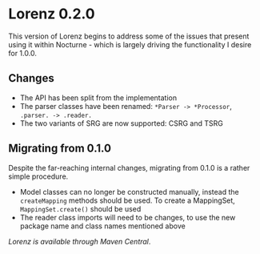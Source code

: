 Lorenz 0.2.0
============

This version of Lorenz begins to address some of the issues that present using it within
Nocturne - which is largely driving the functionality I desire for 1.0.0.

## Changes

- The API has been split from the implementation
- The parser classes have been renamed: `*Parser -> *Processor`, `.parser. -> .reader.`
- The two variants of SRG are now supported: CSRG and TSRG

## Migrating from 0.1.0

Despite the far-reaching internal changes, migrating from 0.1.0 is a rather simple procedure.

- Model classes can no longer be constructed manually, instead the `createMapping` methods
  should be used. To create a MappingSet, `MappingSet.create()` should be used
- The reader class imports will need to be changes, to use the new package name and class
  names mentioned above

*Lorenz is available through Maven Central*.
